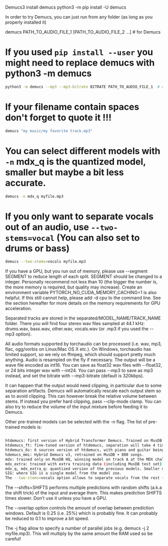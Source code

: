 Demucs3
install demucs
python3 -m pip install -U demucs

In order to try Demucs, you can just run from any folder (as long as you properly installed it)

demucs PATH_TO_AUDIO_FILE_1 [PATH_TO_AUDIO_FILE_2 ...]   # for Demucs

# If you used `pip install --user` you might need to replace demucs with python3 -m demucs

```sh
python3 -m demucs --mp3 --mp3-bitrate BITRATE PATH_TO_AUDIO_FILE_1  # output files saved as MP3
```

# If your filename contain spaces don't forget to quote it !!!

```sh
demucs "my music/my favorite track.mp3"
```

# You can select different models with `-n` mdx_q is the quantized model, smaller but maybe a bit less accurate.

```sh
demucs -n mdx_q myfile.mp3
```

# If you only want to separate vocals out of an audio, use `--two-stems=vocal` (You can also set to drums or bass)

```sh
demucs --two-stems=vocals myfile.mp3
```

If you have a GPU, but you run out of memory, please use --segment SEGMENT to reduce length of each split. SEGMENT should be changed to a integer. Personally recommend not less than 10 (the bigger the number is, the more memory is required, but quality may increase). Create an environment variable PYTORCH_NO_CUDA_MEMORY_CACHING=1 is also helpful. If this still cannot help, please add -d cpu to the command line. See the section hereafter for more details on the memory requirements for GPU acceleration.

Separated tracks are stored in the separated/MODEL_NAME/TRACK_NAME folder. There you will find four stereo wav files sampled at 44.1 kHz: drums.wav, bass.wav, other.wav, vocals.wav (or .mp3 if you used the --mp3 option).

All audio formats supported by torchaudio can be processed (i.e. wav, mp3, flac, ogg/vorbis on Linux/Mac OS X etc.). On Windows, torchaudio has limited support, so we rely on ffmpeg, which should support pretty much anything. Audio is resampled on the fly if necessary. The output will be a wave file encoded as int16. You can save as float32 wav files with --float32, or 24 bits integer wav with --int24. You can pass --mp3 to save as mp3 instead, and set the bitrate with --mp3-bitrate (default is 320kbps).

It can happen that the output would need clipping, in particular due to some separation artifacts. Demucs will automatically rescale each output stem so as to avoid clipping. This can however break the relative volume between stems. If instead you prefer hard clipping, pass --clip-mode clamp. You can also try to reduce the volume of the input mixture before feeding it to Demucs.

Other pre-trained models can be selected with the -n flag. The list of pre-trained models is:

```sh

htdemucs: first version of Hybrid Transformer Demucs. Trained on MusDB + 800 songs. Default model.
htdemucs_ft: fine-tuned version of htdemucs, separation will take 4 times more time but might be a bit better. Same training set as htdemucs.
htdemucs_6s: 6 sources version of htdemucs, with piano and guitar being added as sources. Note that the piano source is not working great at the moment.
hdemucs_mmi: Hybrid Demucs v3, retrained on MusDB + 800 songs.
mdx: trained only on MusDB HQ, winning model on track A at the MDX challenge.
mdx_extra: trained with extra training data (including MusDB test set), ranked 2nd on the track B of the MDX challenge.
mdx_q, mdx_extra_q: quantized version of the previous models. Smaller download and storage but quality can be slightly worse.
SIG: where SIG is a single model from the model zoo.
The --two-stems=vocals option allows to separate vocals from the rest (e.g. karaoke mode). vocals can be changed into any source in the selected model. This will mix the files after separating the mix fully, so this won't be faster or use less memory.
```

The --shifts=SHIFTS performs multiple predictions with random shifts (a.k.a the shift trick) of the input and average them. This makes prediction SHIFTS times slower. Don't use it unless you have a GPU.

The --overlap option controls the amount of overlap between prediction windows. Default is 0.25 (i.e. 25%) which is probably fine. It can probably be reduced to 0.1 to improve a bit speed.

The -j flag allow to specify a number of parallel jobs (e.g. demucs -j 2 myfile.mp3). This will multiply by the same amount the RAM used so be careful!
